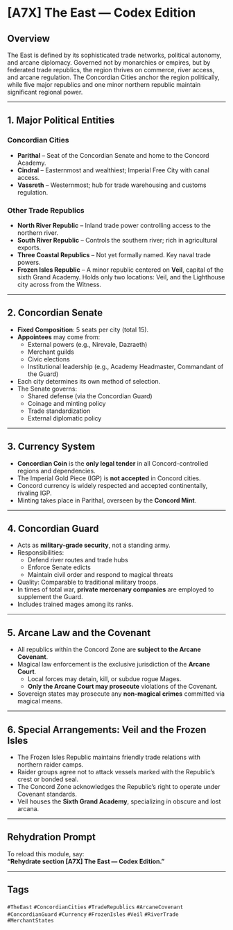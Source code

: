 # [A7X] The East — Codex Edition

## Overview

The East is defined by its sophisticated trade networks, political autonomy, and arcane diplomacy. Governed not by monarchies or empires, but by federated trade republics, the region thrives on commerce, river access, and arcane regulation. The Concordian Cities anchor the region politically, while five major republics and one minor northern republic maintain significant regional power.

---

## 1. Major Political Entities

### Concordian Cities
- **Parithal** – Seat of the Concordian Senate and home to the Concord Academy.
- **Cindral** – Easternmost and wealthiest; Imperial Free City with canal access.
- **Vassreth** – Westernmost; hub for trade warehousing and customs regulation.

### Other Trade Republics
- **North River Republic** – Inland trade power controlling access to the northern river.
- **South River Republic** – Controls the southern river; rich in agricultural exports.
- **Three Coastal Republics** – Not yet formally named. Key naval trade powers.
- **Frozen Isles Republic** – A minor republic centered on **Veil**, capital of the sixth Grand Academy. Holds only two locations: Veil, and the Lighthouse city across from the Witness.

---

## 2. Concordian Senate

- **Fixed Composition**: 5 seats per city (total 15).
- **Appointees** may come from:
  - External powers (e.g., Nirevale, Dazraeth)
  - Merchant guilds
  - Civic elections
  - Institutional leadership (e.g., Academy Headmaster, Commandant of the Guard)
- Each city determines its own method of selection.
- The Senate governs:
  - Shared defense (via the Concordian Guard)
  - Coinage and minting policy
  - Trade standardization
  - External diplomatic policy

---

## 3. Currency System

- **Concordian Coin** is the **only legal tender** in all Concord-controlled regions and dependencies.
- The Imperial Gold Piece (IGP) is **not accepted** in Concord cities.
- Concord currency is widely respected and accepted continentally, rivaling IGP.
- Minting takes place in Parithal, overseen by the **Concord Mint**.

---

## 4. Concordian Guard

- Acts as **military-grade security**, not a standing army.
- Responsibilities:
  - Defend river routes and trade hubs
  - Enforce Senate edicts
  - Maintain civil order and respond to magical threats
- Quality: Comparable to traditional military troops.
- In times of total war, **private mercenary companies** are employed to supplement the Guard.
- Includes trained mages among its ranks.

---

## 5. Arcane Law and the Covenant

- All republics within the Concord Zone are **subject to the Arcane Covenant**.
- Magical law enforcement is the exclusive jurisdiction of the **Arcane Court**.
  - Local forces may detain, kill, or subdue rogue Mages.
  - **Only the Arcane Court may prosecute** violations of the Covenant.
- Sovereign states may prosecute any **non-magical crimes** committed via magical means.

---

## 6. Special Arrangements: Veil and the Frozen Isles

- The Frozen Isles Republic maintains friendly trade relations with northern raider camps.
- Raider groups agree not to attack vessels marked with the Republic’s crest or bonded seal.
- The Concord Zone acknowledges the Republic’s right to operate under Covenant standards.
- Veil houses the **Sixth Grand Academy**, specializing in obscure and lost arcana.

---

## Rehydration Prompt

To reload this module, say:  
**“Rehydrate section [A7X] The East — Codex Edition.”**

---

## Tags  
`#TheEast` `#ConcordianCities` `#TradeRepublics` `#ArcaneCovenant` `#ConcordianGuard` `#Currency` `#FrozenIsles` `#Veil` `#RiverTrade` `#MerchantStates`